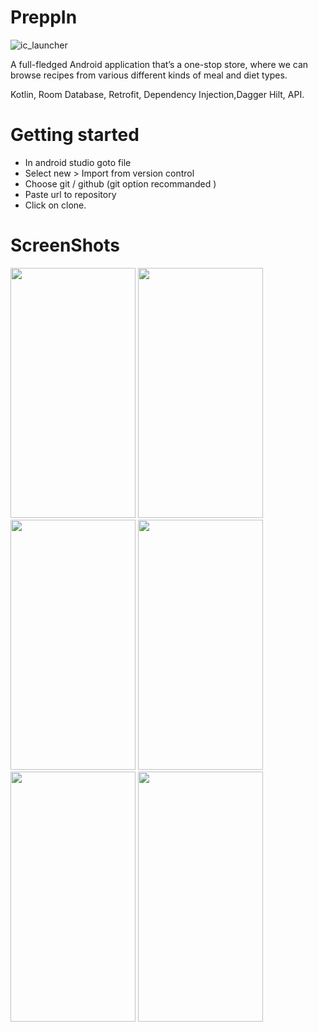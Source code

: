 # PreppIn
![ic_launcher](https://raw.githubusercontent.com/UTKARSH17102000/PreppIn/master/app/src/main/res/mipmap-hdpi/ic_launcher.png)
  
  A full-fledged Android application that’s a one-stop store, where we can browse recipes from various different kinds of meal and diet types.

  
  Kotlin, Room Database, Retrofit, Dependency Injection,Dagger Hilt, API.

# Getting started

   * In android studio goto file
   * Select new > Import from version control
   * Choose git / github (git option recommanded )
   * Paste url to repository
   * Click on clone.

# ScreenShots
<img src="https://github.com/UTKARSH17102000/PreppIn/blob/master/app/src/main/res/drawable-hdpi/preppin_splash_screen.png" width="200" height="400">
<img src="https://github.com/UTKARSH17102000/PreppIn/blob/master/app/src/main/res/drawable/preppinss2.jpeg" width="200" height="400">
<img src="https://github.com/UTKARSH17102000/PreppIn/blob/master/app/src/main/res/drawable/preppinss3.jpeg" width="200" height="400">
<img src="https://github.com/UTKARSH17102000/PreppIn/blob/master/app/src/main/res/drawable/preppinss4.jpeg" width="200" height="400">
<img src="https://github.com/UTKARSH17102000/PreppIn/blob/master/app/src/main/res/drawable/preppinss5.jpeg" width="200" height="400">
<img src="https://github.com/UTKARSH17102000/PreppIn/blob/master/app/src/main/res/drawable/preppinss6.jpeg" width="200" height="400">

